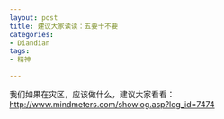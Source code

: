 ```yaml
---
layout: post
title: 建议大家读读：五要十不要
categories:
- Diandian
tags:
- 精神

---
```

我们如果在灾区，应该做什么，建议大家看看：http://www.mindmeters.com/showlog.asp?log_id=7474